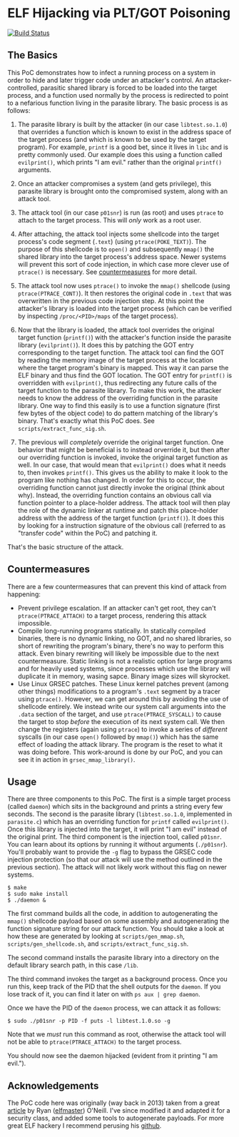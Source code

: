 # ELF Hijacking via PLT/GOT Poisoning
[![Build Status](https://travis-ci.org/khale/elf-hijack.svg?branch=master)](https://travis-ci.org/khale/elf-hijack)

## The Basics
This PoC demonstrates how to infect a running process on a system in order to
hide and later trigger code under an attacker's control. An attacker-controlled, parasitic
shared library is forced to be loaded into the target process, and a function
used normally by the process is redirected to point to a nefarious function living
in the parasite library. The basic
process is as follows:

1. The parasite library is built by the attacker (in our case `libtest.so.1.0`) that overrides a function which
is known to exist in the address space of the target process (and which
is known to be used by the target program). For example, `printf` is a good
bet, since it lives in `libc` and is pretty commonly used. Our example does
this using a function called `evilprint()`, which prints "I am evil." rather
than the original `printf()` arguments.

2. Once an attacker compromises a system (and gets privilege), this
parasite library is brought onto the compromised system, along with an attack tool.

3. The attack tool (in our case `p01snr`) is run (as root) and uses 
`ptrace` to attach to the target process. This will *only* work 
as a root user. 

4. After attaching, the attack tool injects some shellcode into the target process's
code segment (`.text`) (using `ptrace(POKE_TEXT)`). The purpose of this shellcode is
to `open()` and subsequently `mmap()` the shared library into the target process's
address space. Newer systems will prevent this sort of code injection, in which case more
clever use of `ptrace()` is necessary. See [countermeasures](#countermeasures) for
more detail.

5. The attack tool now uses `ptrace()` to invoke the `mmap()` shellcode (using
`ptrace(PTRACE_CONT)`). It then restores the original code in `.text` that
was overwritten in the previous code injection step. At this point the
attacker's library is loaded into the target process (which can be verified
by inspecting `/proc/<PID>/maps` of the target process). 

6. Now that the library is loaded,  the attack tool overrides the original
target function (`printf()`) with the attacker's function inside the parasite library
(`evilprint()`). It does this by patching the GOT entry corresponding to the
target function.  The attack tool can find the GOT by reading the memory image
of the target process at the location where the target program's binary is
mapped. This way it can parse the ELF binary and thus find the GOT location.
The GOT entry for `printf()` is overridden with `evilprint()`, thus redirecting
any future calls of the target function to the parasite library. To make this work, the attacker
needs to know the address of the overriding function in the parasite library. One way to
find this easily is to use a function signature (first few bytes of the object
code) to do pattern matching of the library's binary. That's exactly what this
PoC does. See `scripts/extract_func_sig.sh`.

7. The previous will *completely* override the original target function. One
behavior that might be beneficial is to instead orverride it, but then after our
overriding function is invoked, invoke the original target function as well. In our
case, that would mean that `evilprint()` does what it needs to, then invokes
`printf()`.  This gives us the ability to make it look to the program like
nothing has changed. In order for this to occur, the overriding function cannot
just directly invoke the original (think about why). Instead, the overriding function contains
an obvious call via function pointer to a place-holder address. The attack tool
will then play the role of the dynamic linker at runtime and patch this place-holder
address with the address of the target function (`printf()`). It does this by
looking for a instruction signature of the obvious call (referred to as
"transfer code" within the PoC) and patching it.

That's the basic structure of the attack. 

## Countermeasures

There are a few countermeasures that can prevent this kind of attack from happening:

* Prevent privilege escalation. If an attacker can't get root, they can't `ptrace(PTRACE_ATTACH)` to a target process, rendering this attack impossible.
* Compile long-running programs statically. In statically compiled binaries, there is no dynamic linking, no GOT, and no shared libraries, so short of rewriting the program's binary, there's no way to perform this attack. Even binary rewriting will likely be impossible due to the next countermeasure. Static linking is not a realistic option for large programs and for heavily used systems, since processes which use the library will duplicate it in memory, wasing sapce. Binary image sizes will skyrocket.
* Use Linux GRSEC patches. These Linux kernel patches prevent (among other things)
modifications to a program's `.text` segment by a tracer using `ptrace()`. However,
we can get around this by avoiding the use of shellcode entirely. We instead
write our system call arguments into the `.data` section of the target, and use
`ptrace(PTRACE_SYSCALL)` to cause the target to stop *before* the execution of
its next system call. We then change the registers (again using `ptrace`) 
to invoke a series of *different* syscalls (in our case `open()` followed by `mmap()`)
which has the same effect of loading the attack library. The program is the reset
to what it was doing before. This work-around is done by our PoC, and you can see
it in action in `grsec_mmap_library()`. 



## Usage

There are three components to this PoC. The first is a simple target process
(called `daemon`) which sits in the background and prints a string every few
seconds. The second is the parasite library (`libtest.so.1.0`, implemented in
`parasite.c`) which has an overriding function for `printf` called
`evilprint()`. Once this library is injected into the target, it will print "I
am evil" instead of the original print. The third component is the injection
tool, called `p01snr`. You can learn about its options by running it without
arguments (`./p01snr`). You'll probably want to provide the `-g` flag to
bypass the GRSEC code injection protection (so that our attack will use
the method outlined in the previous section). The attack will not likely
work without this flag on newer systems.


```
$ make
$ sudo make install
$ ./daemon & 
```

The first command builds all the code, in addition to autogenerating the
`mmap()` shellcode payload based on some assembly and autogenerating 
the function signature string for our attack function. You should
take a look at how these are generated by looking at `scripts/gen_mmap.sh`, 
`scripts/gen_shellcode.sh`, and `scripts/extract_func_sig.sh`.

The second command installs the parasite library into a directory 
on the default library search path, in this case `/lib`. 

The third command invokes the target as a background process. Once you run
this, keep track of the PID that the shell outputs for the `daemon`. If you lose
track of it, you can find it later on with `ps aux | grep daemon`. 

Once we have the PID of the `daemon` process, we can attack it as follows:

```
$ sudo ./p01snr -p PID -f puts -l libtest.1.0.so -g
```

Note that we *must* run this command as root, otherwise the attack tool
will not be able to `ptrace(PTRACE_ATTACH)` to the target process. 

You should now see the daemon hijacked (evident from it printing "I am evil.").

## Acknowledgements
The PoC code here was originally (way back in 2013) taken from a great [article](https://vxjes.us/papers/Neill%20'Modern%20Day%20ELF%20Runtime%20infection%20via%20GOT%20poisoning.html#c11) by Ryan ([elfmaster](https://twitter.com/ryan_elfmaster)) O'Neill. I've since modified it and adapted it for a security class, and added some tools to autogenerate payloads. For more great ELF hackery I recommend perusing his [github](https://github.com/elfmaster).

